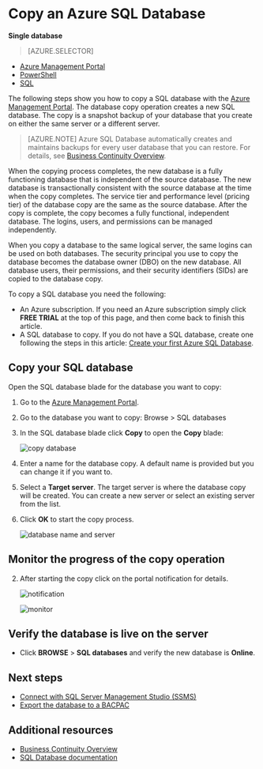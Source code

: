 <properties
	pageTitle="Copy an Azure SQL database"
	description="Create a copy of an Azure SQL database"
	services="sql-database"
	documentationCenter=""
	authors="stevestein"
	manager="jeffreyg"
	editor=""/>

<tags
	ms.service="sql-database"
	ms.date="10/16/2015"
	wacn.date=""/>


# Copy an Azure SQL Database

**Single database**

> [AZURE.SELECTOR]
- [Azure Management Portal](/documentation/articles/sql-database-copy)
- [PowerShell](/documentation/articles/sql-database-copy-powershell)
- [SQL](/documentation/articles/sql-database-copy-transact-sql)

The following steps show you how to copy a SQL database with the [Azure Management Portal](https://manage.windowsazure.cn). The database copy operation creates a new SQL database. The copy is a snapshot backup of your database that you create on either the same server or a different server.

> [AZURE.NOTE] Azure SQL Database automatically creates and maintains backups for every user database that you can restore. For details, see [Business Continuity Overview](/documentation/articles/sql-database-business-continuity).

When the copying process completes, the new database is a fully functioning database that is independent of the source database. The new database is transactionally consistent with the source database at the time when the copy completes. The service tier and performance level (pricing tier) of the database copy are the same as the source database. After the copy is complete, the copy becomes a fully functional, independent database. The logins, users, and permissions can be managed independently.


When you copy a database to the same logical server, the same logins can be used on both databases. The security principal you use to copy the database becomes the database owner (DBO) on the new database. All database users, their permissions, and their security identifiers (SIDs) are copied to the database copy.


To copy a SQL database you need the following:

- An Azure subscription. If you need an Azure subscription simply click **FREE TRIAL** at the top of this page, and then come back to finish this article.
- A SQL database to copy. If you do not have a SQL database, create one following the steps in this article: [Create your first Azure SQL Database](/documentation/articles/sql-database-get-started).



## Copy your SQL database

Open the SQL database blade for the database you want to copy:

1.	Go to the [Azure Management Portal](https://manage.windowsazure.cn).
2.	Go to the database you want to copy: Browse > SQL databases
3.	In the SQL database blade click **Copy** to open the **Copy** blade:

    ![copy database][1]

1.  Enter a name for the database copy. A default name is provided but you can change it if you want to.
2.  Select a **Target server**. The target server is where the database copy will be created. You can create a new server or select an existing server from the list.
3.  Click **OK** to start the copy process.

    ![database name and server][2]




## Monitor the progress of the copy operation

2.	After starting the copy click on the portal notification for details.


    ![notification][3]

 
    ![monitor][4]





## Verify the database is live on the server

- Click **BROWSE** > **SQL databases** and verify the new database is **Online**.



## Next steps

- [Connect with SQL Server Management Studio (SSMS)](/documentation/articles/sql-database-connect-to-database)
- [Export the database to a BACPAC](/documentation/articles/sql-database-export)



## Additional resources

- [Business Continuity Overview](/documentation/articles/sql-database-business-continuity)
- [SQL Database documentation](/documentation/services/sql-database/)


<!--Image references-->
[1]: ./media/sql-database-copy/copy.png
[2]: ./media/sql-database-copy/copy-ok.png
[3]: ./media/sql-database-copy/copy-notification.png
[4]: ./media/sql-database-copy/monitor-copy.png


